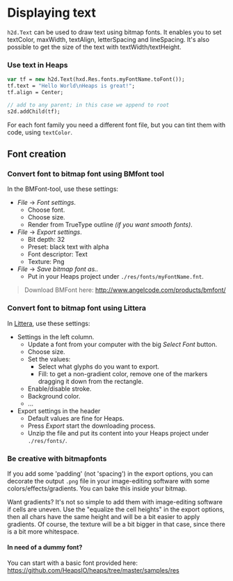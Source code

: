 # Displaying text

`h2d.Text` can be used to draw text using bitmap fonts. It enables you to set textColor, maxWidth, textAlign, letterSpacing and lineSpacing.
It's also possible to get the size of the text with textWidth/textHeight.

### Use text in Heaps

```haxe
var tf = new h2d.Text(hxd.Res.fonts.myFontName.toFont());
tf.text = "Hello World\nHeaps is great!";
tf.align = Center;

// add to any parent; in this case we append to root
s2d.addChild(tf);
```

For each font family you need a different font file, but you can tint them with code, using `textColor`.

## Font creation

### Convert font to bitmap font using BMfont tool

In the BMFont-tool, use these settings:

* _File_ → _Font settings_.
    * Choose font.
    * Choose size.
    * Render from TrueType outline _(if you want smooth fonts)_.
* _File_ → _Export settings_.
    * Bit depth: 32
    * Preset: black text with alpha
    * Font descriptor: Text
    * Texture: Png
* _File_ → _Save bitmap font as.._
    * Put in your Heaps project under `./res/fonts/myFontName.fnt`.

> Download BMFont here: <http://www.angelcode.com/products/bmfont/>

### Convert font to bitmap font using Littera

In [Littera](http://www.kvazars.com/littera/), use these settings:

* Settings in the left column.
    * Update a font from your computer with the big _Select Font_ button.
    * Choose size.
    * Set the values:
        * Select what glyphs do you want to export.
        * Fill: to get a non-gradient color, remove one of the markers dragging it down from the rectangle.
    * Enable/disable stroke.
    * Background color.
    * ...
* Export settings in the header
    * Default values are fine for Heaps.
    * Press _Export_ start the downloading process.
    * Unzip the file and put its content into your Heaps project under `./res/fonts/`.

### Be creative with bitmapfonts

If you add some 'padding' (not 'spacing') in the export options, you can decorate the output `.png` file in your image-editing software with some colors/effects/gradients. You can bake this inside your bitmap.

Want gradients? It's not so simple to add them with image-editing software if cells are uneven. Use the "equalize the cell heights" in the export options, then all chars have the same height and will be a bit easier to apply gradients. Of course, the texture will be a bit bigger in that case, since there is a bit more whitespace.

#### In need of a dummy font? 

You can start with a basic font provided here: <https://github.com/HeapsIO/heaps/tree/master/samples/res>
